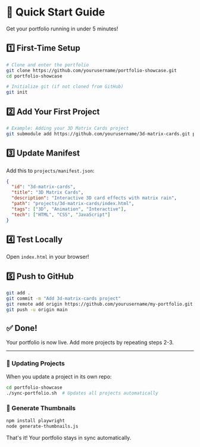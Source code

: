 # 🚀 Quick Start Guide

Get your portfolio running in under 5 minutes!

## 1️⃣ First-Time Setup

```bash
# Clone and enter the portfolio
git clone https://github.com/yourusername/portfolio-showcase.git
cd portfolio-showcase

# Initialize git (if not cloned from GitHub)
git init
```

## 2️⃣ Add Your First Project

```bash
# Example: Adding your 3D Matrix Cards project
git submodule add https://github.com/yourusername/3d-matrix-cards.git projects/3d-matrix-cards
```

## 3️⃣ Update Manifest

Add this to `projects/manifest.json`:

```json
{
  "id": "3d-matrix-cards",
  "title": "3D Matrix Cards",
  "description": "Interactive 3D card effects with matrix rain",
  "path": "projects/3d-matrix-cards/index.html",
  "tags": ["3D", "Animation", "Interactive"],
  "tech": ["HTML", "CSS", "JavaScript"]
}
```

## 4️⃣ Test Locally

Open `index.html` in your browser!

## 5️⃣ Push to GitHub

```bash
git add .
git commit -m "Add 3d-matrix-cards project"
git remote add origin https://github.com/yourusername/my-portfolio.git
git push -u origin main
```

## ✅ Done!

Your portfolio is now live. Add more projects by repeating steps 2-3.

---

### 🔄 Updating Projects

When you update a project in its own repo:

```bash
cd portfolio-showcase
./sync-portfolio.sh  # Updates all projects automatically
```

### 📸 Generate Thumbnails

```bash
npm install playwright
node generate-thumbnails.js
```

That's it! Your portfolio stays in sync automatically.